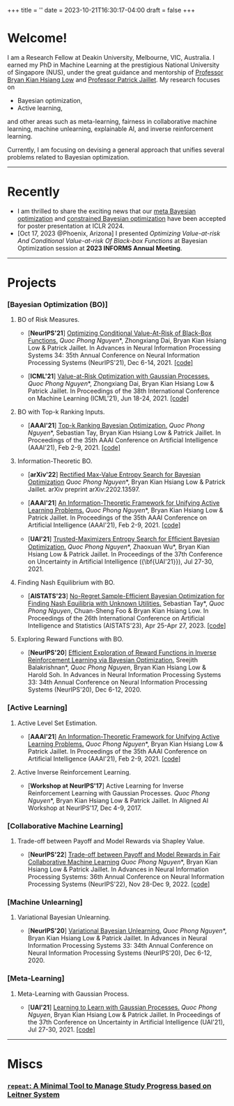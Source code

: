 +++
title = ''
date = 2023-10-21T16:30:17-04:00
draft = false
+++

# Welcome!

I am a Research Fellow at Deakin University, Melbourne, VIC, Australia. I earned my PhD in Machine Learning at the prestigious National University of Singapore (NUS), under the great guidance and mentorship of [Professor Bryan Kian Hsiang Low](https://www.comp.nus.edu.sg/~lowkh/research.html) and [Professor Patrick Jaillet](https://web.mit.edu/jaillet/www/). My research focuses on
* Bayesian optimization,
* Active learning,

and other areas such as meta-learning, fairness in collaborative machine learning, machine unlearning, explainable AI, and inverse reinforcement learning.

Currently, I am focusing on devising a general approach that unifies several problems related to Bayesian optimization.

<!-- ![test image](/profile.jpg) -->

---

# Recently
* I am thrilled to share the exciting news that our [meta Bayesian optimization](https://openreview.net/forum?id=ElykcDu5YK) and [constrained Bayesian optimization](https://openreview.net/forum?id=D4NJFfrqoq) have been accepted for poster presentation at ICLR 2024.
* [Oct 17, 2023 @Phoenix, Arizona] I presented *Optimizing Value-at-risk And Conditional Value-at-risk Of Black-box Functions* at Bayesian Optimization session at **2023 INFORMS Annual Meeting**.

---

# Projects

### [Bayesian Optimization (BO)]

1. BO of Risk Measures.
    * [**NeurIPS'21**] [Optimizing Conditional Value-At-Risk of Black-Box Functions.](https://openreview.net/forum?id=Tc6Uk03Te7g) *Quoc Phong Nguyen**, Zhongxiang Dai, Bryan Kian Hsiang Low & Patrick Jaillet. In Advances in Neural Information Processing Systems 34: 35th Annual Conference on Neural Information Processing Systems (NeurIPS'21), Dec 6-14, 2021. [\[code\]](https://github.com/qphong/BayesOpt-LV)


    * [**ICML'21**] [Value-at-Risk Optimization with Gaussian Processes.](http://proceedings.mlr.press/v139/nguyen21b.html) *Quoc Phong Nguyen**, Zhongxiang Dai, Bryan Kian Hsiang Low & Patrick Jaillet. In Proceedings of the 38th International Conference on Machine Learning (ICML'21), Jun 18-24, 2021. [\[code\]](https://github.com/qphong/BayesOpt-LV)


2. BO with Top-k Ranking Inputs.

    * [**AAAI'21**] [Top-k Ranking Bayesian Optimization.](https://ojs.aaai.org/index.php/AAAI/article/view/17103) *Quoc Phong Nguyen**, Sebastian Tay, Bryan Kian Hsiang Low & Patrick Jaillet. In Proceedings of the 35th AAAI Conference on Artificial Intelligence (AAAI'21), Feb 2-9, 2021. [\[code\]](https://github.com/sebtsh/Top-k-Ranking-Bayesian-Optimization)


3. Information-Theoretic BO.

    * [**arXiv'22**] [Rectified Max-Value Entropy Search for Bayesian Optimization](https://arxiv.org/pdf/2202.13597.pdf) *Quoc Phong Nguyen**, Bryan Kian Hsiang Low & Patrick Jaillet. arXiv preprint arXiv:2202.13597.


    * [**AAAI'21**] [An Information-Theoretic Framework for Unifying Active Learning Problems.](https://ojs.aaai.org/index.php/AAAI/article/view/17102) *Quoc Phong Nguyen**, Bryan Kian Hsiang Low & Patrick Jaillet. In Proceedings of the 35th AAAI Conference on Artificial Intelligence (AAAI'21), Feb 2-9, 2021. [\[code\]](https://github.com/qphong/bes-mp)


    * [**UAI'21**] [Trusted-Maximizers Entropy Search for Efﬁcient Bayesian Optimization.](https://proceedings.mlr.press/v161/nguyen21d/nguyen21d.pdf) *Quoc Phong Nguyen**, Zhaoxuan Wu*, Bryan Kian Hsiang Low & Patrick Jaillet. In Proceedings of the 37th Conference on Uncertainty in Artificial Intelligence ({\bf{UAI'21}}), Jul 27-30, 2021.

4. Finding Nash Equilibrium with BO.

    * [**AISTATS'23**] [No-Regret Sample-Efficient Bayesian Optimization for Finding Nash Equilibria with Unknown Utilities.](https://proceedings.mlr.press/v206/tay23a.html) Sebastian Tay*, *Quoc Phong Nguyen*, Chuan-Sheng Foo & Bryan Kian Hsiang Low. In Proceedings of the 26th International Conference on Artificial Intelligence and Statistics (AISTATS'23), Apr 25-Apr 27, 2023. [\[code\]](https://github.com/sebtsh/nash-bo)

5. Exploring Reward Functions with BO.

    * [**NeurIPS'20**] [Efficient Exploration of Reward Functions in Inverse Reinforcement Learning via Bayesian Optimization.](https://papers.nips.cc/paper/2020/hash/2bba9f4124283edd644799e0cecd45ca-Abstract.html) Sreejith Balakrishnan*, *Quoc Phong Nguyen*, Bryan Kian Hsiang Low & Harold Soh. In Advances in Neural Information Processing Systems 33: 34th Annual Conference on Neural Information Processing Systems (NeurIPS'20), Dec 6-12, 2020.

### [Active Learning]

1. Active Level Set Estimation.

    * [**AAAI'21**] [An Information-Theoretic Framework for Unifying Active Learning Problems.](https://ojs.aaai.org/index.php/AAAI/article/view/17102) *Quoc Phong Nguyen**, Bryan Kian Hsiang Low & Patrick Jaillet. In Proceedings of the 35th AAAI Conference on Artificial Intelligence (AAAI'21), Feb 2-9, 2021. [\[code\]](https://github.com/qphong/bes-mp)


2. Active Inverse Reinforcement Learning.

    * [**Workshop at NeurIPS'17**] Active Learning for Inverse Reinforcement Learning with Gaussian Processes. *Quoc Phong Nguyen**, Bryan Kian Hsiang Low & Patrick Jaillet. In Aligned AI Workshop at NeurIPS'17, Dec 4-9, 2017.


### [Collaborative Machine Learning]

1. Trade-off between Payoff and Model Rewards via Shapley Value.

    * [**NeurIPS'22**] [Trade-off between Payoff and Model Rewards in Fair Collaborative Machine Learning](https://nips.cc/Conferences/2022/Schedule?showEvent=53762) *Quoc Phong Nguyen**, Bryan Kian Hsiang Low & Patrick Jaillet. In Advances in Neural Information Processing Systems: 36th Annual Conference on Neural Information Processing Systems (NeurIPS'22), Nov 28-Dec 9, 2022. [\[code\]](https://github.com/qphong/model-payoff-allocation)

### [Machine Unlearning]

1. Variational Bayesian Unlearning.

    * [**NeurIPS'20**] [Variational Bayesian Unlearning.](https://papers.nips.cc/paper/2020/hash/b8a6550662b363eb34145965d64d0cfb-Abstract.html) *Quoc Phong Nguyen**, Bryan Kian Hsiang Low & Patrick Jaillet. In Advances in Neural Information Processing Systems 33: 34th Annual Conference on Neural Information Processing Systems (NeurIPS'20), Dec 6-12, 2020.

### [Meta-Learning]

1. Meta-Learning with Gaussian Process.

    * [**UAI'21**] [Learning to Learn with Gaussian Processes.](https://proceedings.mlr.press/v161/nguyen21c/nguyen21c.pdf) *Quoc Phong Nguyen*, Bryan Kian Hsiang Low & Patrick Jaillet. In Proceedings of the 37th Conference on Uncertainty in Artificial Intelligence (UAI'21), Jul 27-30, 2021. [\[code\]](https://github.com/qphong/gpml)

---

# Miscs

### [`repeat`: A Minimal Tool to Manage Study Progress based on Leitner System](https://github.com/qphong/repeat)

